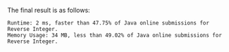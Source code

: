 The final result is as follows:

```
Runtime: 2 ms, faster than 47.75% of Java online submissions for Reverse Integer.
Memory Usage: 34 MB, less than 49.02% of Java online submissions for Reverse Integer.
```
